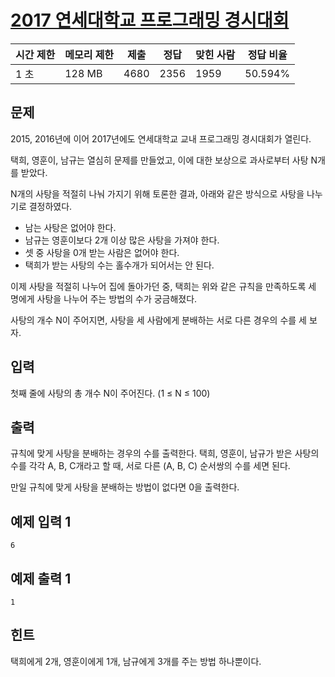 # [2017 연세대학교 프로그래밍 경시대회](https://www.acmicpc.net/problem/14568)

| 시간 제한 | 메모리 제한 | 제출 | 정답 | 맞힌 사람 | 정답 비율 |
| --- | --- | --- | --- | --- | --- |
| 1 초 | 128 MB | 4680 | 2356 | 1959 | 50.594% |

## 문제

2015, 2016년에 이어 2017년에도 연세대학교 교내 프로그래밍 경시대회가 열린다.

택희, 영훈이, 남규는 열심히 문제를 만들었고, 이에 대한 보상으로 과사로부터 사탕 N개를 받았다.

N개의 사탕을 적절히 나눠 가지기 위해 토론한 결과, 아래와 같은 방식으로 사탕을 나누기로 결정하였다.

- 남는 사탕은 없어야 한다.
- 남규는 영훈이보다 2개 이상 많은 사탕을 가져야 한다.
- 셋 중 사탕을 0개 받는 사람은 없어야 한다.
- 택희가 받는 사탕의 수는 홀수개가 되어서는 안 된다.

이제 사탕을 적절히 나누어 집에 돌아가던 중, 택희는 위와 같은 규칙을 만족하도록 세 명에게 사탕을 나누어 주는 방법의 수가 궁금해졌다.

사탕의 개수 N이 주어지면, 사탕을 세 사람에게 분배하는 서로 다른 경우의 수를 세 보자.

## 입력

첫째 줄에 사탕의 총 개수 N이 주어진다. (1 ≤ N ≤ 100)

## 출력

규칙에 맞게 사탕을 분배하는 경우의 수를 출력한다. 택희, 영훈이, 남규가 받은 사탕의 수를 각각 A, B, C개라고 할 때, 서로 다른 (A, B, C) 순서쌍의 수를 세면 된다.

만일 규칙에 맞게 사탕을 분배하는 방법이 없다면 0을 출력한다.

## 예제 입력 1

```
6

```

## 예제 출력 1

```
1

```

## 힌트

택희에게 2개, 영훈이에게 1개, 남규에게 3개를 주는 방법 하나뿐이다.
